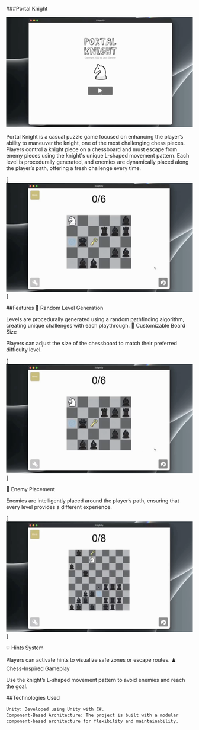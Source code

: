 
###Portal Knight

[![Click to see footage of gameplay](docs/titlescreen.png)](https://www.linkedin.com/feed/update/urn:li:activity:7125704209798189056/)

Portal Knight is a casual puzzle game focused on enhancing the player’s ability to maneuver the knight, one of the most challenging chess pieces. Players control a knight piece on a chessboard and must escape from enemy pieces using the knight's unique L-shaped movement pattern. Each level is procedurally generated, and enemies are dynamically placed along the player’s path, offering a fresh challenge every time.

[![Gameplay](docs/smallboard.png)]

##Features
🎲 Random Level Generation

Levels are procedurally generated using a random pathfinding algorithm, creating unique challenges with each playthrough.
📏 Customizable Board Size

Players can adjust the size of the chessboard to match their preferred difficulty level.

[![Gameplay](docs/smallboard.png)]

👾 Enemy Placement

Enemies are intelligently placed around the player’s path, ensuring that every level provides a different experience.

[![Gameplay](docs/bigboard.png)]

💡 Hints System

Players can activate hints to visualize safe zones or escape routes.
♟️ Chess-Inspired Gameplay

Use the knight’s L-shaped movement pattern to avoid enemies and reach the goal.

##Technologies Used

    Unity: Developed using Unity with C#.
    Component-Based Architecture: The project is built with a modular component-based architecture for flexibility and maintainability.